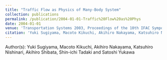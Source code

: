 ```yaml
---
title: "Traffic Flow as Physics of Many-Body System"
collection: publications
permalink: /publication/2004-01-01-Traffic%20Flow%20as%20Phys
date: 2004-01-01
venue: 'Transportation Systems 2003, Proceedings of the 10th IFAC Symposium'
citation: 'Yuki Sugiyama, Macoto Kikuchi, Akihiro Nakayama, Katsuhiro Nishinari, Akihiro Shibata, Shin-ichi Tadaki and Satoshi Yukawa, Traffic Flow as Physics of Many-Body System, Transportation Systems 2003, Proceedings of the 10th IFAC Symposium, 335, (2004)'
---
```


Author(s): Yuki Sugiyama, Macoto Kikuchi, Akihiro Nakayama, Katsuhiro Nishinari, Akihiro Shibata, Shin-ichi Tadaki and Satoshi Yukawa
